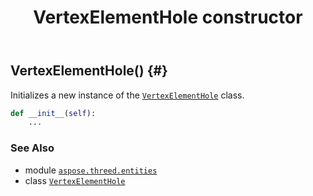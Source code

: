 ﻿---
title: VertexElementHole constructor
second_title: Aspose.3D for Python via .NET API References
description: 
type: docs
weight: 10
url: /python-net/aspose.threed.entities/vertexelementhole/__init__/
is_root: false
---

## VertexElementHole() {#}

Initializes a new instance of the [`VertexElementHole`](/3d/python-net/aspose.threed.entities/vertexelementhole) class.



```python
def __init__(self):
    ...
```





### See Also
* module [`aspose.threed.entities`](../../)
* class [`VertexElementHole`](/3d/python-net/aspose.threed.entities/vertexelementhole)
